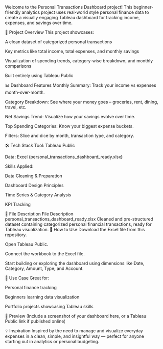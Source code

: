 Welcome to the Personal Transactions Dashboard project! This beginner-friendly analytics project uses real-world style personal finance data to create a visually engaging Tableau dashboard for tracking income, expenses, and savings over time.

📁 Project Overview
This project showcases:

A clean dataset of categorized personal transactions

Key metrics like total income, total expenses, and monthly savings

Visualization of spending trends, category-wise breakdown, and monthly comparisons

Built entirely using Tableau Public

📊 Dashboard Features
Monthly Summary: Track your income vs expenses month-over-month.

Category Breakdown: See where your money goes – groceries, rent, dining, travel, etc.

Net Savings Trend: Visualize how your savings evolve over time.

Top Spending Categories: Know your biggest expense buckets.

Filters: Slice and dice by month, transaction type, and category.

🛠️ Tech Stack
Tool: Tableau Public

Data: Excel (personal_transactions_dashboard_ready.xlsx)

Skills Applied:

Data Cleaning & Preparation

Dashboard Design Principles

Time Series & Category Analysis

KPI Tracking

📂 File Description
File	Description
personal_transactions_dashboard_ready.xlsx	Cleaned and pre-structured dataset containing categorized personal financial transactions, ready for Tableau visualization.
🚀 How to Use
Download the Excel file from this repository.

Open Tableau Public.

Connect the workbook to the Excel file.

Start building or exploring the dashboard using dimensions like Date, Category, Amount, Type, and Account.

📌 Use Case
Great for:

Personal finance tracking

Beginners learning data visualization

Portfolio projects showcasing Tableau skills

📸 Preview
(Include a screenshot of your dashboard here, or a Tableau Public link if published online)

💡 Inspiration
Inspired by the need to manage and visualize everyday expenses in a clean, simple, and insightful way — perfect for anyone starting out in analytics or personal budgeting.
